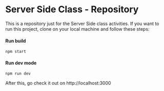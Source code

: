 # Server Side Class - Repository

This is a repository just for the Server Side class activities. If you want to run this project, clone on your local machine and follow these steps:

#### Run build

```````
npm start
```````

#### Run dev mode

```````
npm run dev
```````

After this, go check it out on http://localhost:3000